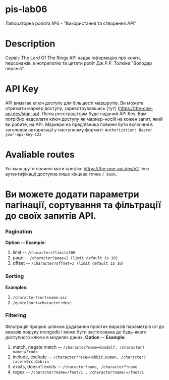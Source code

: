 # pis-lab06
Лабораторна робота №6 - "Використання та створення API"

# Description
Сервіс The Lord Of The Rings API надає інформацію про книги, персонажів, кінотрилогію та цитати робіт  Дж.Р.Р. Толкіна "Володар перснів".

# API Key
API вимагає ключ доступу для більшості маршрутів. Ви можете отримати маркер доступу, зареєструвавшись [тут] (https://the-one-api.dev/sign-up). Після реєстрації вам буде наданий API Key.
Вам потрібно надсилати ключ доступу як маркер-носій на кожен запит, який ви робите, на API. Маркери на пред'явника повинні бути включені в заголовок авторизації у наступному форматі:
```Authorization: Bearer your-api-key-123```

# Avaliable routes
Усі маршрути повинні мати префікс https://the-one-api.dev/v2. Без аутентифікації доступна лише кінцева точка ```/ book```.

# Ви можете додати параметри пагінації, сортування та фільтрації до своїх запитів API.
### Pagination
**Option -- Example:**
1. limit -- ```/characters?limit=100```
2. page -- ```/character?page=2 (limit default is 10)```
3. offset -- ```/character?offset=3 (limit default is 10)```
### Sorting
**Examples:**
1. ```/character?sort=name:asc ```
2. ```/quote?sort=character:desc```
### Filtering
Фільтрація працює шляхом додавання простих виразів параметрів url до виразів пошуку mongodb і може бути застосована до будь-якого доступного ключа в моделях даних.
**Option -- Example:**
1. match, negate match -- ```/character?name=Gandalf, /character?name!=Frodo```
2. include, exclude -- ```/character?race=Hobbit,Human, /character?race!=Orc,Goblin```
3. exists, doesn't exists -- ```/character?name, /character?!name```
4. regex -- ```/character?name=/foot/i , /character?name!=/foot/i```

